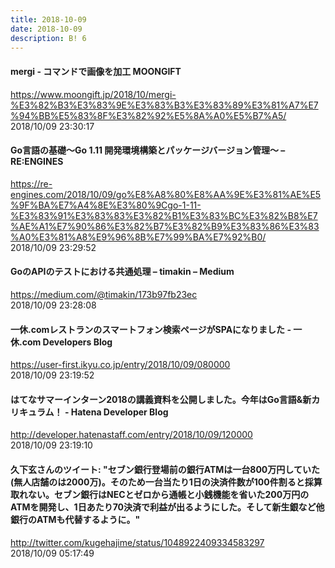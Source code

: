 ```yaml
---
title: 2018-10-09
date: 2018-10-09
description: B! 6
---
```


#### mergi - コマンドで画像を加工 MOONGIFT
https://www.moongift.jp/2018/10/mergi-%E3%82%B3%E3%83%9E%E3%83%B3%E3%83%89%E3%81%A7%E7%94%BB%E5%83%8F%E3%82%92%E5%8A%A0%E5%B7%A5/<br>
2018/10/09 23:30:17<br>


#### Go言語の基礎〜Go 1.11 開発環境構築とパッケージバージョン管理〜 – RE:ENGINES
https://re-engines.com/2018/10/09/go%E8%A8%80%E8%AA%9E%E3%81%AE%E5%9F%BA%E7%A4%8E%E3%80%9Cgo-1-11-%E3%83%91%E3%83%83%E3%82%B1%E3%83%BC%E3%82%B8%E7%AE%A1%E7%90%86%E3%82%B7%E3%82%B9%E3%83%86%E3%83%A0%E3%81%A8%E9%96%8B%E7%99%BA%E7%92%B0/<br>
2018/10/09 23:29:52<br>


#### GoのAPIのテストにおける共通処理 – timakin – Medium
https://medium.com/@timakin/173b97fb23ec<br>
2018/10/09 23:28:08<br>


#### 一休.comレストランのスマートフォン検索ページがSPAになりました - 一休.com Developers Blog
https://user-first.ikyu.co.jp/entry/2018/10/09/080000<br>
2018/10/09 23:19:52<br>


#### はてなサマーインターン2018の講義資料を公開しました。今年はGo言語&新カリキュラム！ - Hatena Developer Blog
http://developer.hatenastaff.com/entry/2018/10/09/120000<br>
2018/10/09 23:19:10<br>


#### 久下玄さんのツイート: "セブン銀行登場前の銀行ATMは一台800万円していた(無人店舗のは2000万)。そのため一台当たり1日の決済件数が100件割ると採算取れない。セブン銀行はNECとゼロから通帳と小銭機能を省いた200万円のATMを開発し、1日あたり70決済で利益が出るようにした。そして新生銀など他銀行のATMも代替するように。"
http://twitter.com/kugehajime/status/1048922409334583297<br>
2018/10/09 05:17:49<br>



